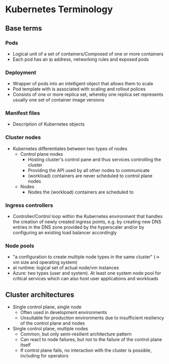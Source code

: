 # Kubernetes Terminology

## Base terms

### Pods

- Logical unit of a set of containers/Composed of one or more containers
- Each pod has an ip address, networking rules and exposed pods

### Deployment

- Wrapper of pods into an intelligent object that allows them to scale
- Pod template with is associated with scaling and rollout polices
- Consists of one or more replica set, whereby one replica set represents usually one set of container image versions

### Manifest files

- Description of Kubernetes objects

### Cluster nodes

- Kubernetes differentiates between two types of nodes
  - Control plane nodes
    - Hosting cluster's control pane and thus services controlling the cluster
    - Providing the API used by all other nodes to communicate
    - (workload) containers are never scheduled to control plane nodes
  - Nodes
    - Nodes the (workload) containers are scheduled to

### Ingress controllers

- Controller/Control loop within the Kubernetes environment that handles the creation of newly created ingress points, e.g. by creating new DNS entries in the DNS zone provided by the hyperscaler and/or by configuring an existing load balancer accordingly

### Node pools

- "a configuration to create multiple node types in the same cluster" (-> vm size and operating system)
- at runtime: logical set of actual node/vm instances
- Azure: two types (user and system). 
  At least one system node pool for critical services which can also host user applications and workloads

## Cluster architectures

- Single control plane, single node
  - Often used in development environments
  - Unsuitable for production environments due to insufficient resiliency of the control plane and nodes
- Single control plane, multiple nodes
  - Common, but only semi-resilient architecture pattern
  - Can react to node failures, but not to the failure of the control plane itself
  - If control plane fails, no interaction with the cluster is possible, including for operators
